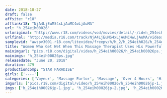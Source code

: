 ```yaml
---
date: 2018-10-27
draft: false
affsite: "r18"
afflinkr18: "NjA4LjEuMS4xLjAuMC4wLjAuMA"
url: "h_254eih00026"
urloriginal: "http://www.r18.com/videos/vod/movies/detail/-/id=h_254eih00026"
urlfinal: "http://media.r18.com/track/NjA4LjEuMS4xLjAuMC4wLjAuMA/videos/vod/movies/detail/-/id=h_254eih00026"
samplevid: "awspv3001.r18.com/litevideo/freepv/h/h_2/h_254eih026/h_254eih026_dmb_w.mp4"
title: "Women Who Get Wet When This Massage Therapist Uses His Powerful Fingers To Bring Them To Ecstasy... Neat And Clean Women Who Soil Themselves With Pleasure 8 Hours"
mainimgurl: "pics.r18.com/digital/video/h_254eih00026/h_254eih00026ps.jpg"
mainimgs: "h_254eih00026ps.jpg"
releasedate: "June 20, 2018"
duration: 479
productioncomp: "STAR PARADISE"
girls: ['----']
categories: ['Voyeur', 'Massage Parlor', 'Massage', 'Over 4 Hours', 'Hi-Def']
imgurls: ['pics.r18.com/digital/video/h_254eih00026/h_254eih00026jp-1.jpg', 'pics.r18.com/digital/video/h_254eih00026/h_254eih00026jp-2.jpg', 'pics.r18.com/digital/video/h_254eih00026/h_254eih00026jp-3.jpg', 'pics.r18.com/digital/video/h_254eih00026/h_254eih00026jp-4.jpg', 'pics.r18.com/digital/video/h_254eih00026/h_254eih00026jp-5.jpg', 'pics.r18.com/digital/video/h_254eih00026/h_254eih00026jp-6.jpg', 'pics.r18.com/digital/video/h_254eih00026/h_254eih00026jp-7.jpg', 'pics.r18.com/digital/video/h_254eih00026/h_254eih00026jp-8.jpg', 'pics.r18.com/digital/video/h_254eih00026/h_254eih00026jp-9.jpg', 'pics.r18.com/digital/video/h_254eih00026/h_254eih00026jp-10.jpg', 'pics.r18.com/digital/video/h_254eih00026/h_254eih00026jp-11.jpg', 'pics.r18.com/digital/video/h_254eih00026/h_254eih00026jp-12.jpg', 'pics.r18.com/digital/video/h_254eih00026/h_254eih00026jp-13.jpg', 'pics.r18.com/digital/video/h_254eih00026/h_254eih00026jp-14.jpg', 'pics.r18.com/digital/video/h_254eih00026/h_254eih00026jp-15.jpg', 'pics.r18.com/digital/video/h_254eih00026/h_254eih00026jp-16.jpg', 'pics.r18.com/digital/video/h_254eih00026/h_254eih00026jp-17.jpg', 'pics.r18.com/digital/video/h_254eih00026/h_254eih00026jp-18.jpg', 'pics.r18.com/digital/video/h_254eih00026/h_254eih00026jp-19.jpg', 'pics.r18.com/digital/video/h_254eih00026/h_254eih00026jp-20.jpg']
imgs: ['h_254eih00026jp-1.jpg', 'h_254eih00026jp-2.jpg', 'h_254eih00026jp-3.jpg', 'h_254eih00026jp-4.jpg', 'h_254eih00026jp-5.jpg', 'h_254eih00026jp-6.jpg', 'h_254eih00026jp-7.jpg', 'h_254eih00026jp-8.jpg', 'h_254eih00026jp-9.jpg', 'h_254eih00026jp-10.jpg', 'h_254eih00026jp-11.jpg', 'h_254eih00026jp-12.jpg', 'h_254eih00026jp-13.jpg', 'h_254eih00026jp-14.jpg', 'h_254eih00026jp-15.jpg', 'h_254eih00026jp-16.jpg', 'h_254eih00026jp-17.jpg', 'h_254eih00026jp-18.jpg', 'h_254eih00026jp-19.jpg', 'h_254eih00026jp-20.jpg']
---
```

